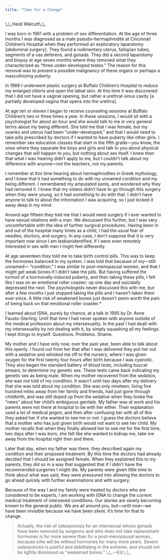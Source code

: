 ```yaml
---
title: "Time for a Change"
---
```


<p>\_\_Heidi Walcutt\_\_  </p>

<p>I was born in 1961 with a problem of sex differentiation. At the age of three months I was diagnosed as a male pseudo-hermaphrodite at Cincinnati Children&#8217;s Hospital when they performed an exploratory laparotomy [abdominal surgery]. They found a rudimentary uterus, fallopian tubes, segments of a vas deferens, and gonads. They did a second laparotomy and biopsy at age seven months where they removed what they characterized as &#8220;three under-developed testes.&#8221; The reason for this removal was to prevent a possible malignancy of these organs or perhaps a masculinizing puberty.  </p>

<p>In 1966 I underwent plastic surgery at Buffalo Children&#8217;s Hospital to reduce my enlarged clitoris and open the labial skin. At this time it was discovered that I did not have a vaginal opening, but rather a urethral-sinus cavity [a partially developed vagina that opens into the urethra].  </p>

<p>At age ten or eleven I began to receive counseling sessions at Buffalo Children&#8217;s two or three times a year. In these sessions, I would sit with a psychologist for about an hour and she would talk to me in very general terms about my being different. She told me that I was female, but my ovaries and uterus had been &#8220;under-developed,&#8221; and that I would need to take pills prescribed by doctors if I wanted to have puberty like other girls. I remember sex education classes that start in the fifth grade&#8212;you know, the ones where they separate the boys and girls and talk to you about physical changes that will happen to you, but nothing about sex itself. I knew then that what I was hearing didn&#8217;t apply to me, but I couldn&#8217;t talk about my difference with anyone&#8212;not the teachers, not my parents.  </p>

<p>I remember at this time hearing about hermaphrodites in Greek mythology, and I knew that it had something to do with my unnamed condition and my being different. I remembered my amputated penis, and wondered why they had removed it. I knew that my sisters didn&#8217;t have to go through this surgery when they were young, so it had something to do with that. I didn&#8217;t have anyone to talk to about the information I was acquiring, so I just locked it away deep in my mind.  </p>

<p>Around age fifteen they told me that I would need surgery if I ever wanted to have sexual relations with a man. We discussed this further, but I was very uncomfortable with the idea of further surgical procedures. Having been in and out of the hospital many times as a child, I had the usual fear of needles, doctors, and surgery. In any case, I don&#8217;t suppose that it is very important now since I am lesbianidentified. If I were even remotely interested in sex with men I might feel differently.  </p>

<p>At age seventeen they told me to take birth control pills. This was to keep the hormones balanced in my system. I was told that because of my&#8212;still unnamed&#8212; &#8220;condition,&#8221; I was similar to post-menopausal women, and that I might get weak bones if I didn&#8217;t take the pills. But having suffered the turmoil of a hormonally-induced puberty, and then taking these pills, I felt like I was on an emotional roller coaster: up one day and suicidally depressed the next. The psychologists never discussed this with me, but after a few months I just stopped taking the pills and I haven&#8217;t taken them ever since. A little risk of weakened bones just doesn&#8217;t seem worth the pain of being back on that emotional roller coaster.*  </p>

<p>I learned about <span class="caps">ISNA</span>, purely by chance, at a talk in 1995 by Dr. Anne Fausto-Sterling. Until that time I had never spoken with anyone outside of the medical profession about my intersexuality. In the past I had dealt with my intersexuality by not dealing with it, by simply squashing all my feelings. I kept things to myself. Questions. Problems. Shame.  </p>

<p>My mother and I have only now, over the past year, been able to talk about this openly. I found out from her that after I was delivered they put her out with a sedative and whisked me off to the nursery, where I was given oxygen for the first twenty four hours after birth because I was cyanotic. They also began the standard battery of blood tests, including buccal smears, to determine my genetic sex. These tests came back indicating my genetic sex as being male. When my mother recovered from the sedation, she was not told of my condition. It wasn&#8217;t until two days after my delivery that she was told about my condition. She was only nineteen, living five hundred miles away from her family and friends, had just gone through childbirth, and was still doped up from the sedative when they broke the &#8220;news&#8221; about her child&#8217;s ambiguous genitals. My father was at work and his parents were not there at hospital to be with her either. Their explanation used a lot of medical jargon, and then after confusing her with all of this they asked her if she wanted to see me or not. I guess the doctors believe that a mother who has just given birth would not want to see her child. My mother recalls that when they finally allowed her to see me for the first time, two days after I was born, she felt like she wanted to kidnap me, take me away from the hospital right then and there.  </p>

<p>Later that day, when my father was there, they described again my condition and their proposed treatment. By this time the doctors had already decided that I should be assigned female. When they explained this to my parents, they did so in a way that suggested that if I didn&#8217;t have the recommended surgeries I might die. My parents were given little time to think about what was said, they were pressured into allowing the doctors to go ahead quickly with further examinations and with surgery.  </p>

<p>Because of the way I and my family were treated by doctors who are considered to be experts, I am working with <span class="caps">ISNA</span> to change the current medical treatment of intersexed conditions. Our stories are slowly becoming known to the general public. We are all around you, but&#8212;until now&#8212;we have been invisible because we have been silent. It&#8217;s time for that to change.  </p>

<blockquote>
	<p>Actually, the risk of osteoporosis for an intersexual whose gonads have been removed by surgeons and who does not take replacement hormones is far more severe than for a post-menopausal woman, because s/he will be without hormones for many more years. Severe osteoporosis is painful and debilitating in the extreme, and should not be lightly dismissed as &#8220;weakened bones.&#8221; \_\_&#8212;Ed.\_\_</p>
</blockquote>